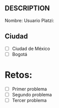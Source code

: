 ## DESCRIPTION

Nombre:
Usuario Platzi:

## Ciudad
- [ ] Ciudad de México
- [ ] Bogotá

# Retos:
  - [ ] Primer problema
  - [ ] Segundo problema
  - [ ] Tercer problema

